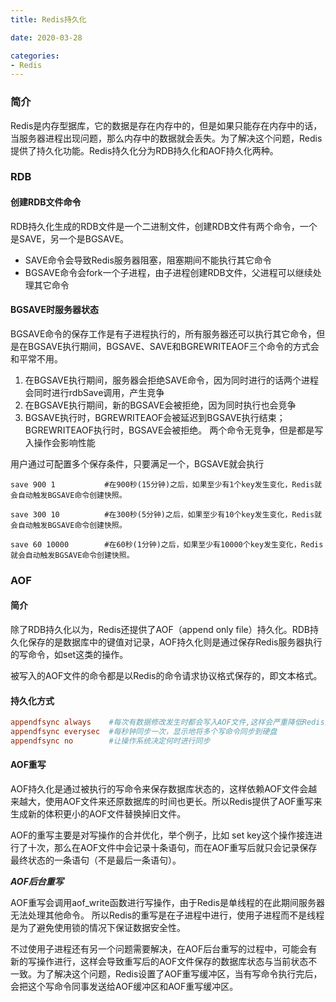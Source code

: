 ```yaml
---
title: Redis持久化

date: 2020-03-28

categories: 
- Redis
---
```


### 简介
Redis是内存型据库，它的数据是存在内存中的，但是如果只能存在内存中的话，当服务器进程出现问题，那么内存中的数据就会丢失。为了解决这个问题，Redis提供了持久化功能。Redis持久化分为RDB持久化和AOF持久化两种。
<!--more-->

### RDB

#### 创建RDB文件命令

RDB持久化生成的RDB文件是一个二进制文件，创建RDB文件有两个命令，一个是SAVE，另一个是BGSAVE。

- SAVE命令会导致Redis服务器阻塞，阻塞期间不能执行其它命令
- BGSAVE命令会fork一个子进程，由子进程创建RDB文件，父进程可以继续处理其它命令


#### BGSAVE时服务器状态

BGSAVE命令的保存工作是有子进程执行的，所有服务器还可以执行其它命令，但是在BGSAVE执行期间，BGSAVE、SAVE和BGREWRITEAOF三个命令的方式会和平常不用。

1. 在BGSAVE执行期间，服务器会拒绝SAVE命令，因为同时进行的话两个进程会同时进行rdbSave调用，产生竞争
2. 在BGSAVE执行期间，新的BGSAVE会被拒绝，因为同时执行也会竞争
3. BGSAVE执行时，BGREWRITEAOF会被延迟到BGSAVE执行结束； BGREWRITEAOF执行时，BGSAVE会被拒绝。 两个命令无竞争，但是都是写入操作会影响性能


用户通过可配置多个保存条件，只要满足一个，BGSAVE就会执行

```
save 900 1           #在900秒(15分钟)之后，如果至少有1个key发生变化，Redis就会自动触发BGSAVE命令创建快照。

save 300 10          #在300秒(5分钟)之后，如果至少有10个key发生变化，Redis就会自动触发BGSAVE命令创建快照。

save 60 10000        #在60秒(1分钟)之后，如果至少有10000个key发生变化，Redis就会自动触发BGSAVE命令创建快照。
```

### AOF

#### 简介
除了RDB持久化以为，Redis还提供了AOF（append only file）持久化。RDB持久化保存的是数据库中的键值对记录，AOF持久化则是通过保存Redis服务器执行的写命令，如set这类的操作。

被写入的AOF文件的命令都是以Redis的命令请求协议格式保存的，即文本格式。

#### 持久化方式

```conf
appendfsync always    #每次有数据修改发生时都会写入AOF文件,这样会严重降低Redis的速度
appendfsync everysec  #每秒钟同步一次，显示地将多个写命令同步到硬盘
appendfsync no        #让操作系统决定何时进行同步
```

#### AOF重写

AOF持久化是通过被执行的写命令来保存数据库状态的，这样依赖AOF文件会越来越大，使用AOF文件来还原数据库的时间也更长。所以Redis提供了AOF重写来生成新的体积更小的AOF文件替换掉旧文件。

AOF的重写主要是对写操作的合并优化，举个例子，比如 set key这个操作接连进行了十次，那么在AOF文件中会记录十条语句，而在AOF重写后就只会记录保存最终状态的一条语句（不是最后一条语句）。

***AOF后台重写***

AOF重写会调用aof_write函数进行写操作，由于Redis是单线程的在此期间服务器无法处理其他命令。  所以Redis的重写是在子进程中进行，使用子进程而不是线程是为了避免使用锁的情况下保证数据安全性。

不过使用子进程还有另一个问题需要解决，在AOF后台重写的过程中，可能会有新的写操作进行，这样会导致重写后的AOF文件保存的数据库状态与当前状态不一致。为了解决这个问题，Redis设置了AOF重写缓冲区，当有写命令执行完后，会把这个写命令同事发送给AOF缓冲区和AOF重写缓冲区。